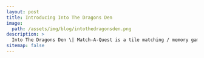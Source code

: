 ```yaml
---
layout: post
title: Introducing Into The Dragons Den
image: 
  path: /assets/img/blog/intothedragonsden.png
description: >
  Into The Dragons Den \| Match-A-Quest is a tile matching / memory game.
sitemap: false
---
```


